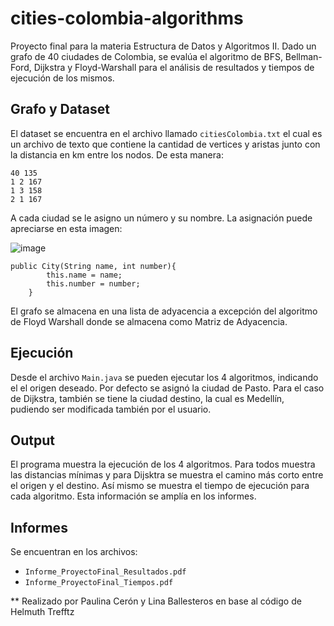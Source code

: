 # cities-colombia-algorithms
Proyecto final para la materia Estructura de Datos y Algoritmos II. Dado un grafo de 40 ciudades de Colombia, se evalúa el algoritmo de BFS, Bellman-Ford, Dijkstra y Floyd-Warshall para el análisis de resultados y tiempos de ejecución de los mismos.

## Grafo y Dataset

El dataset se encuentra en el archivo llamado `citiesColombia.txt` el cual es un archivo de texto que contiene la cantidad de vertices y aristas junto con la distancia en km entre los nodos. De esta manera:

```
40 135
1 2 167
1 3 158
2 1 167 
  ```
A cada ciudad se le asigno un número y su nombre. La asignación puede apreciarse en esta imagen:

![image](https://github.com/linasofi13/cities-colombia-algorithms/assets/103126242/f37c3f3c-fcaa-4cf6-ad10-10c187296c41)

```
public City(String name, int number){
        this.name = name;
        this.number = number;
    }
 ```

El grafo se almacena en una lista de adyacencia a excepción del algoritmo de Floyd Warshall donde se almacena como Matriz de Adyacencia.

## Ejecución

Desde el archivo `Main.java` se pueden ejecutar los 4 algoritmos, indicando el el origen deseado. Por defecto se asignó la ciudad de Pasto. Para el caso de Dijkstra, también se tiene la ciudad destino, la cual es Medellín, pudiendo ser modificada también por el usuario.

## Output

El programa muestra la ejecución de los 4 algoritmos. Para todos muestra las distancias mínimas y para Dijsktra se muestra el camino más corto entre el origen y el destino. Así mismo se muestra el tiempo de ejecución para cada algoritmo. Esta información se amplía en los informes.

## Informes 
Se encuentran en los archivos:
- `Informe_ProyectoFinal_Resultados.pdf`
- `Informe_ProyectoFinal_Tiempos.pdf`



** Realizado por Paulina Cerón y Lina Ballesteros en base al código de Helmuth Trefftz
